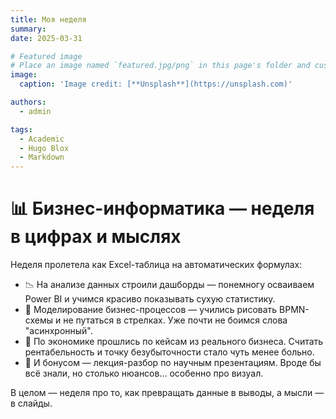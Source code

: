 ```yaml
---
title: Моя неделя
summary: 
date: 2025-03-31

# Featured image
# Place an image named `featured.jpg/png` in this page's folder and customize its options here.
image:
  caption: 'Image credit: [**Unsplash**](https://unsplash.com)'

authors:
  - admin

tags:
  - Academic
  - Hugo Blox
  - Markdown
---
```


# 📊 Бизнес-информатика — неделя в цифрах и мыслях

Неделя пролетела как Excel-таблица на автоматических формулах:

- 📉 На анализе данных строили дашборды — понемногу осваиваем Power BI и учимся красиво показывать сухую статистику.
- 💼 Моделирование бизнес-процессов — учились рисовать BPMN-схемы и не путаться в стрелках. Уже почти не боимся слова "асинхронный".
- 🧾 По экономике прошлись по кейсам из реального бизнеса. Считать рентабельность и точку безубыточности стало чуть менее больно.
- 🎤 И бонусом — лекция-разбор по научным презентациям. Вроде бы всё знали, но столько нюансов... особенно про визуал.

В целом — неделя про то, как превращать данные в выводы, а мысли — в слайды.

